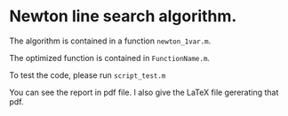 # Newton line search algorithm.

The algorithm is contained in a function `newton_1var.m`.

The optimized function is contained in `FunctionName.m`.

To test the code, please run `script_test.m`

You can see the report in pdf file. I also give the LaTeX file gererating that pdf.